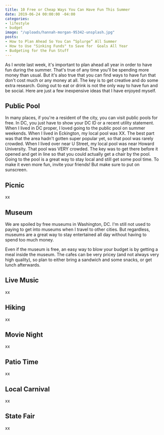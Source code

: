 ```yaml
---
title: 10 Free or Cheap Ways You Can Have Fun This Summer
date: 2019-06-24 00:00:00 -04:00
categories:
- lifestyle
- budget
image: "/uploads/hannah-morgan-95342-unsplash.jpg"
posts:
- How to Plan Ahead So You Can “Splurge” All Summer
- How to Use "Sinking Funds" to Save for  Goals All Year
- Budgeting for the Fun Stuff
---
```


As I wrote last week, it's important to plan ahead all year in order to have fun during the summer. That's true of any time you'll be spending more money than usual. But it's also true that you can find ways to have fun that don't cost much or any money at all. The key is to get creative and do some extra research. Going out to eat or drink is not the only way to have fun and be social. Here are just a few inexpensive ideas that I have enjoyed myself.

## Public Pool

In many places, if you're a resident of the city, you can visit public pools for free. In DC, you just have to show your DC ID or a recent utility statement. When I lived in DC proper, I loved going to the public pool on summer weekends. When I lived in Eckington, my local pool was XX. The best part was that the area hadn't gotten super popular yet, so that pool was rarely crowded. When I lived over near U Street, my local pool was near Howard University. That pool was VERY crowded. The key was to get there before it opened and get in line so that you could actually get a chair by the pool. Going to the pool is a great way to stay local and still get some pool time. To make it even more fun, invite your friends! But make sure to put on sunscreen.

## Picnic

xx

## Museum

We are spoiled by free museums in Washington, DC. I'm still not used to paying to get into museums when I travel to other cities. But regardless, museums are a great way to stay entertained all day without having to spend too much money.

Even if the museum is free, an easy way to blow your budget is by getting a meal inside the museum. The cafes can be very pricey (and not always very high quality), so plan to either bring a sandwich and some snacks, or get lunch afterwards. 

## Live Music

xx

## Hiking

xx

## Movie Night

xx

## Patio Time

xx

## Local Carnival

xx

## State Fair

xx